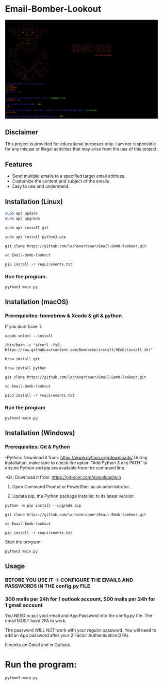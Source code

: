 # Email-Bomber-Lookout

![Screenshot of the program](screenshot(1).png)
## Disclaimer

This project is provided for educational purposes only. I am not responsible for any misuse or illegal activities that may arise from the use of this project. 

## Features

- Send multiple emails to a specified target email address.
- Customize the content and subject of the emails.
- Easy to use and understand.

## Installation (Linux)

   ```bash
   sudo apt update
   sudo apt upgrade
   ```
   ```
   sudo apt install git
   ```
   ```
   sudo apt install python3-pip
   ```
   ```
   git clone https://github.com/lachsverdauer/Email-Bomb-lookout.git
   ```
   ```
   cd Email-Bomb-lookout
   ```
   ```
   pip install -r requirements.txt
   ```
   ### Run the program:
   ```
   python3 main.py
   ```

## Installation (macOS)
### Prerequisites:   homebrew & Xcode & git & python

   If you dont have it:
   ```
   xcode-select --install
   ```
   ```
   /bin/bash -c "$(curl -fsSL https://raw.githubusercontent.com/Homebrew/install/HEAD/install.sh)"
   ```
   ```
   brew install git
   ```
   ```
   brew install python
   ```
   ```
   git clone https://github.com/lachsverdauer/Email-Bomb-lookout.git
   ```
   ```
   cd Email-Bomb-lookout
   ```
   ```
   pip3 install -r requirements.txt
   ```
   ### Run the program
   ```
   python3 main.py
   ```
## Installation (Windows)
### Prerequisites: Git & Python

-Python: Download it from: https://www.python.org/downloads/
During installation, make sure to check the option "Add Python 3.x to PATH" to ensure Python and pip are available from the command line.

-Git: Download it from: https://git-scm.com/download/win

1. Open Command Prompt or PowerShell as an administrator.

2. Update pip, the Python package installer, to its latest version:
```
python -m pip install --upgrade pip
```
```
git clone https://github.com/lachsverdauer/Email-Bomb-lookout.git

```
```
cd Email-Bomb-lookout
```
```
pip install -r requirements.txt
```
Start the program:
```
python3 main.py
```

## Usage

### BEFORE YOU USE IT -> CONFIGURE THE EMAILS AND PASSWORDS IN THE config.py FILE
### 300 mails per 24h for 1 outlook account, 500 mails per 24h for 1 gmail account

You NEED to put yout email and App Password into the config.py file. The email MUST have 2FA to work.

The password WILL NOT work with your regular password. You will need to add an App password after your 2 Factor Authentication(2FA).

It works on Gmail and in Outlook.

# Run the program:

```
python3 main.py
```

